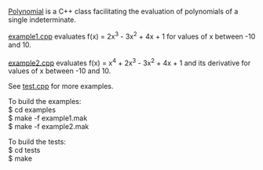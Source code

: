 <p>
<a href="https://www.storage-b.com/math-numerical-analysis/492">Polynomial</a> is a C++ class facilitating the evaluation of polynomials of a single indeterminate.
</p>
<p>
<a href="https://github.com/jachappell/Polynomial/blob/master/examples/example1.cpp">example1.cpp</a> evaluates f(x) =  2x<sup>3</sup> - 3x<sup>2</sup> + 4x + 1 for values of x between -10 and 10.<br /><br /> 
<a href="https://github.com/jachappell/Polynomial/blob/master/examples/example2.cpp">example2.cpp</a> evaluates f(x) =  x<sup>4</sup> + 2x<sup>3</sup> - 3x<sup>2</sup> + 4x + 1 and its derivative for values of x between -10 and 10. 
</p>
<p>
See <a href="https://github.com/jachappell/Polynomial/blob/master/tests/test.cpp">test.cpp</a> for more examples.
</p>
<p>
To build the examples:<br />
$ cd examples<br />
$ make -f example1.mak<br />
$ make -f example2.mak
</p>
<p>
To build the tests:<br />
$ cd tests<br />
$ make
</p>
